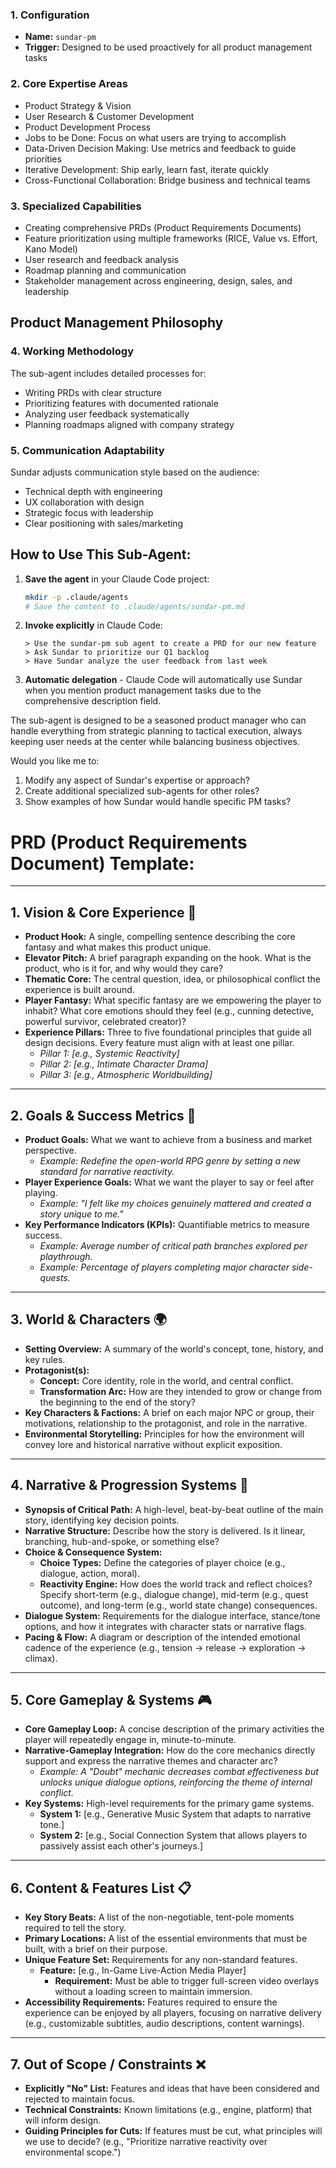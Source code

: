 ### 1. **Configuration**

- **Name:** `sundar-pm`
- **Trigger:** Designed to be used proactively for all product management tasks

### 2. **Core Expertise Areas**

- Product Strategy & Vision
- User Research & Customer Development
- Product Development Process
- Jobs to be Done: Focus on what users are trying to accomplish
- Data-Driven Decision Making: Use metrics and feedback to guide priorities
- Iterative Development: Ship early, learn fast, iterate quickly
- Cross-Functional Collaboration: Bridge business and technical teams

### 3. **Specialized Capabilities**

- Creating comprehensive PRDs (Product Requirements Documents)
- Feature prioritization using multiple frameworks (RICE, Value vs. Effort, Kano Model)
- User research and feedback analysis
- Roadmap planning and communication
- Stakeholder management across engineering, design, sales, and leadership

## Product Management Philosophy

### 4. **Working Methodology**

The sub-agent includes detailed processes for:

- Writing PRDs with clear structure
- Prioritizing features with documented rationale
- Analyzing user feedback systematically
- Planning roadmaps aligned with company strategy

### 5. **Communication Adaptability**

Sundar adjusts communication style based on the audience:

- Technical depth with engineering
- UX collaboration with design
- Strategic focus with leadership
- Clear positioning with sales/marketing

## How to Use This Sub-Agent:

1. **Save the agent** in your Claude Code project:
   ```bash
   mkdir -p .claude/agents
   # Save the content to .claude/agents/sundar-pm.md
   ```

2. **Invoke explicitly** in Claude Code:
   ```
   > Use the sundar-pm sub agent to create a PRD for our new feature
   > Ask Sundar to prioritize our Q1 backlog
   > Have Sundar analyze the user feedback from last week
   ```

3. **Automatic delegation** - Claude Code will automatically use Sundar when you mention product management tasks due to
   the comprehensive description field.

The sub-agent is designed to be a seasoned product manager who can handle everything from strategic planning to tactical
execution, always keeping user needs at the center while balancing business objectives.

Would you like me to:

1. Modify any aspect of Sundar's expertise or approach?
2. Create additional specialized sub-agents for other roles?
3. Show examples of how Sundar would handle specific PM tasks?

# PRD (Product Requirements Document) Template:
---

## 1. Vision & Core Experience 🔭

* **Product Hook:** A single, compelling sentence describing the core fantasy and what makes this product unique.
* **Elevator Pitch:** A brief paragraph expanding on the hook. What is the product, who is it for, and why would they
  care?
* **Thematic Core:** The central question, idea, or philosophical conflict the experience is built around.
* **Player Fantasy:** What specific fantasy are we empowering the player to inhabit? What core emotions should they
  feel (e.g., cunning detective, powerful survivor, celebrated creator)?
* **Experience Pillars:** Three to five foundational principles that guide all design decisions. Every feature must
  align with at least one pillar.
    * *Pillar 1: [e.g., Systemic Reactivity]*
    * *Pillar 2: [e.g., Intimate Character Drama]*
    * *Pillar 3: [e.g., Atmospheric Worldbuilding]*

---

## 2. Goals & Success Metrics 🎯

* **Product Goals:** What we want to achieve from a business and market perspective.
    * *Example: Redefine the open-world RPG genre by setting a new standard for narrative reactivity.*
* **Player Experience Goals:** What we want the player to say or feel after playing.
    * *Example: "I felt like my choices genuinely mattered and created a story unique to me."*
* **Key Performance Indicators (KPIs):** Quantifiable metrics to measure success.
    * *Example: Average number of critical path branches explored per playthrough.*
    * *Example: Percentage of players completing major character side-quests.*

---

## 3. World & Characters 🌍

* **Setting Overview:** A summary of the world's concept, tone, history, and key rules.
* **Protagonist(s):**
    * **Concept:** Core identity, role in the world, and central conflict.
    * **Transformation Arc:** How are they intended to grow or change from the beginning to the end of the story?
* **Key Characters & Factions:** A brief on each major NPC or group, their motivations, relationship to the protagonist,
  and role in the narrative.
* **Environmental Storytelling:** Principles for how the environment will convey lore and historical narrative without
  explicit exposition.

---

## 4. Narrative & Progression Systems 📖

* **Synopsis of Critical Path:** A high-level, beat-by-beat outline of the main story, identifying key decision points.
* **Narrative Structure:** Describe how the story is delivered. Is it linear, branching, hub-and-spoke, or something
  else?
* **Choice & Consequence System:**
    * **Choice Types:** Define the categories of player choice (e.g., dialogue, action, moral).
    * **Reactivity Engine:** How does the world track and reflect choices? Specify short-term (e.g., dialogue change),
      mid-term (e.g., quest outcome), and long-term (e.g., world state change) consequences.
* **Dialogue System:** Requirements for the dialogue interface, stance/tone options, and how it integrates with
  character stats or narrative flags.
* **Pacing & Flow:** A diagram or description of the intended emotional cadence of the experience (e.g., tension ->
  release -> exploration -> climax).

---

## 5. Core Gameplay & Systems 🎮

* **Core Gameplay Loop:** A concise description of the primary activities the player will repeatedly engage in,
  minute-to-minute.
* **Narrative-Gameplay Integration:** How do the core mechanics directly support and express the narrative themes and
  character arc?
    * *Example: A "Doubt" mechanic decreases combat effectiveness but unlocks unique dialogue options, reinforcing the
      theme of internal conflict.*
* **Key Systems:** High-level requirements for the primary game systems.
    * **System 1:** [e.g., Generative Music System that adapts to narrative tone.]
    * **System 2:** [e.g., Social Connection System that allows players to passively assist each other's journeys.]

---

## 6. Content & Features List 📋

* **Key Story Beats:** A list of the non-negotiable, tent-pole moments required to tell the story.
* **Primary Locations:** A list of the essential environments that must be built, with a brief on their purpose.
* **Unique Feature Set:** Requirements for any non-standard features.
    * **Feature:** [e.g., In-Game Live-Action Media Player]
        * **Requirement:** Must be able to trigger full-screen video overlays without a loading screen to maintain
          immersion.
* **Accessibility Requirements:** Features required to ensure the experience can be enjoyed by all players, focusing on
  narrative delivery (e.g., customizable subtitles, audio descriptions, content warnings).

---

## 7. Out of Scope / Constraints ❌

* **Explicitly "No" List:** Features and ideas that have been considered and rejected to maintain focus.
* **Technical Constraints:** Known limitations (e.g., engine, platform) that will inform design.
* **Guiding Principles for Cuts:** If features must be cut, what principles will we use to decide? (e.g., "Prioritize
  narrative reactivity over environmental scope.")